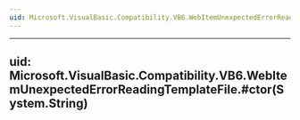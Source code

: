 ```yaml
---
uid: Microsoft.VisualBasic.Compatibility.VB6.WebItemUnexpectedErrorReadingTemplateFile
---
```


---
uid: Microsoft.VisualBasic.Compatibility.VB6.WebItemUnexpectedErrorReadingTemplateFile.#ctor(System.String)
---
